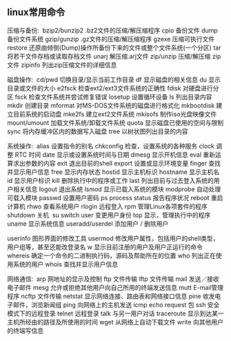 linux常用命令
---

压缩与备份: 
bzip2/bunzip2 .bz2文件的压缩/解压缩程序
cpio 备份文件
dump 备份文件系统
gzip/gunzip .gz文件的压缩/解压缩程序
gzexe 压缩可执行文件
restore 还原由倾倒(Dump)操作所备份下来的文件或整个文件系统(一个分区)
tar 将若干文件存档或读取存档文件
unarj 解压缩.arj文件
zip/unzip 压缩/解压缩 zip文件
zipinfo 列出zip压缩文件的详细信息

磁盘操作: 
cd/pwd 切换目录/显示当前工作目录
df 显示磁盘的相关信息
du 显示目录或文件的大小
e2fsck 检查ext2/ext3文件系统的正确性
fdisk 对硬盘进行分区
fsck 检查文件系统并尝试修复错误
losetup 设置循环设备
ls 列出目录内容
mkdir 创建目录
mformat 对MS-DOS文件系统的磁盘进行格式化
mkbootdisk 建立目前系统的启动盘
mke2fs 建立ext2文件系统
mkisofs 制作iso光盘映像文件
mount/umount 加载文件系统/卸载文件系统
quota 显示磁盘已使用的空间与限制
sync 将内存缓冲区内的数据写入磁盘
tree 以树状图列出目录的内容

系统操作: 
alias 设置指令的别名
chkconfig 检查，设置系统的各种服务
clock 调整 RTC 时间
date 显示或设置系统时间与日期
dmesg 显示开机信息
eval 重新运算求出参数的内容
exit 退出目前的shell
export 设置或显示环境变量
finger 查找并显示用户信息
free 显示内存状态
hostid 显示主机标识
hostname 显示主机名
id 显示用户标识
kill 删除执行中的程序或工作
last 列出目前与过去登入系统的用户相关信息
logout 退出系统
lsmod 显示已载入系统的模块
modprobe 自动处理可载入模块
passwd 设置用户密码
ps process status 报告程序状况
reboot 重启计算机
rhwo 查看系统用户
rlogin 远程登入
rpm 管理Linux各项套件的程序
shutdown 关机 
su switch user 变更用户身份
top 显示，管理执行中的程序
uname 显示系统信息
useradd/userdel 添加用户 / 删除用户

userinfo 图形界面的修改工具
usermod 修改用户属性，包括用户的shell类型，用户组等，甚至还能改登录名
w 显示目前注册的用户及用户正运行的命令
whereis 确定一个命令的二进制执行码，源码及帮助所在的位置
who 列出正在使用系统的用户
whois 查找并显示用户信息

网络通信: 
arp 网地址的显示及控制
ftp 文件传输
lftp 文件传输
mail 发送／接收电子邮件
mesg 允许或拒绝其他用户向自己所用的终端发送信息
mutt E-mail管理程序
ncftp 文件传输
netstat 显示网络连接、路由表和网络接口信息
pine 收发电子邮件，浏览新闻组
ping 向网络上的主机发送 icmp echo request 包
ssh 安全模式下的远程登录
telnet 远程登录
talk 与另一用户对话
traceroute 显示到达某一主机所经由的路径及所使用的时间
wget 从网络上自动下载文件
write 向其他用户的终端写信息

